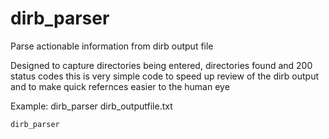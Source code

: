 # dirb_parser
Parse actionable information from dirb output file

Designed to capture directories being entered, directories found and 200 status codes
  this is very simple code to speed up review of the dirb output and to make quick refernces easier to the human eye


Example:
  dirb_parser dirb_outputfile.txt

    dirb_parser    
